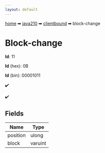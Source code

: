 ```yaml
---
layout: default
---
```


[home](/) ➡ [java210](/protocol/java210) ➡ [clientbound](/protocol/java210/clientbound) ➡ block-change

# Block-change

**Id**: 11

**Id** (hex): 0B

**Id** (bin): 00001011

✔️

✔️

## Fields

Name | Type
---|---
position | ulong
block | varuint

